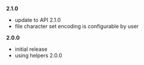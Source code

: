 **2.1.0**
- update to API 2.1.0
- file character set encoding is configurable by user

**2.0.0**
- initial release
- using helpers 2.0.0